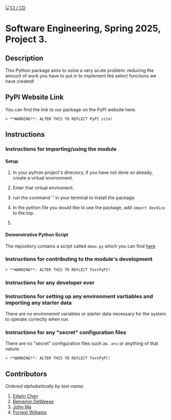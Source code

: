 [![CI / CD](https://github.com/software-students-spring2025/3-python-package-four-locals/actions/workflows/build.yaml/badge.svg)](https://github.com/software-students-spring2025/3-python-package-four-locals/actions/workflows/build.yaml)

# Software Engineering, Spring 2025, Project 3.

## Description

This Python package aims to solve a very acute problem: reducing the amount of work you have to put in to implement the select functions we have created!

## PyPI Website Link

You can find the link to our package on the PyPI website here.

```
> **WARNING**: ALTER THIS TO REFLECT PyPI site!
```

## Instructions

### Instructions for importing/using the module

#### Setup

1. In your python project's directory, if you have not done so already, create a virtual environment.

2. Enter that virtual enviroment.

3. run the command '' in your terminal to install the package.

4. In the python file you would like to use the package, add `import devdice` to the top.

5. 

#### Demonstrative Python Script

The repository contains a script called `demo.py` which you can find [here](./demo.py)

### Instructions for contributing to the module's development

```
> **WARNING**: ALTER THIS TO REFLECT TestPyPI!
```

### Instructions for any developer ever

### Instructions for setting up any environment vartiables and importing any starter data

There are no environemnt variables or starter data necessary for the system to operate correctly when run.

### Instructions for any "secret" configuration files

There are no "secret" configuration files such as `.env` or anything of that nature.

```
> **WARNING**: ALTER THIS TO REFLECT TestPyPl!
```

## Contributors

*Ordered alphabetically by last-name:*

1. [Edwin Chen](https://github.com/Eracks1012)
2. [Benjamin DeWeese](https://github.com/bdeweesevans)
3. [John Ma](https://github.com/j4ma)
4. [Forrest Williams](https://github.com/Zeklin)